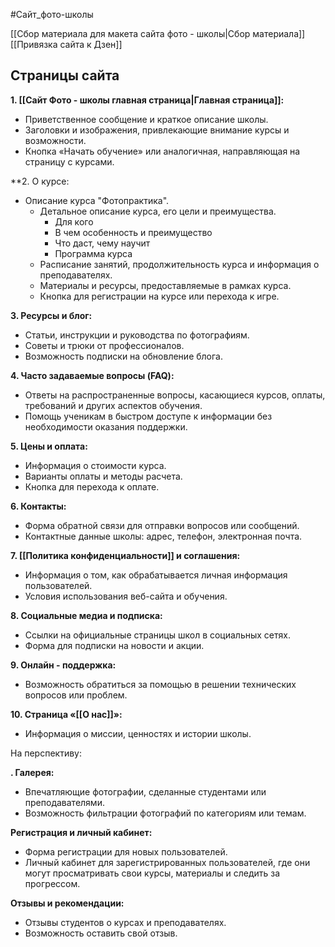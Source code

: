 #Сайт_фото-школы 

[[Сбор материала для макета сайта фото - школы|Сбор материала]]
[[Привязка сайта к Дзен]]
## Страницы сайта

**1. [[Сайт Фото - школы главная страница|Главная страница]]:**
- Приветственное сообщение и краткое описание школы.
- Заголовки и изображения, привлекающие внимание курсы и возможности.
- Кнопка «Начать обучение» или аналогичная, направляющая на страницу с курсами.

**2. О курсе:
- Описание курса "Фотопрактика". 
	-  Детальное описание курса, его цели и преимущества.
		- Для кого
		- В чем особенность и преимущество
		- Что даст, чему научит
		- Программа курса
	- Расписание занятий, продолжительность курса и информация о преподавателях.
	- Материалы и ресурсы, предоставляемые в рамках курса.
	- Кнопка для регистрации на курсе или перехода к игре.

**3. Ресурсы и блог:**
- Статьи, инструкции и руководства по фотографиям.
- Советы и трюки от профессионалов.
- Возможность подписки на обновление блога.


**4. Часто задаваемые вопросы (FAQ):**
- Ответы на распространенные вопросы, касающиеся курсов, оплаты, требований и других аспектов обучения.
- Помощь ученикам в быстром доступе к информации без необходимости оказания поддержки.

**5. Цены и оплата:**
- Информация о стоимости курса.
- Варианты оплаты и методы расчета.
- Кнопка для перехода к оплате.

**6. Контакты:**
- Форма обратной связи для отправки вопросов или сообщений.
- Контактные данные школы: адрес, телефон, электронная почта.

**7. [[Политика конфиденциальности]] и соглашения:**
- Информация о том, как обрабатывается личная информация пользователей.
- Условия использования веб-сайта и обучения.

**8. Социальные медиа и подписка:**
- Ссылки на официальные страницы школ в социальных сетях.
- Форма для подписки на новости и акции.

**9. Онлайн - поддержка:**
- Возможность обратиться за помощью в решении технических вопросов или проблем.

**10. Страница «[[О нас]]»:**
- Информация о миссии, ценностях и истории школы.



На перспективу:

**. Галерея:**
- Впечатляющие фотографии, сделанные студентами или преподавателями.
- Возможность фильтрации фотографий по категориям или темам.


**Регистрация и личный кабинет:**

- Форма регистрации для новых пользователей.
- Личный кабинет для зарегистрированных пользователей, где они могут просматривать свои курсы, материалы и следить за прогрессом.

**Отзывы и рекомендации:**

- Отзывы студентов о курсах и преподавателях.
- Возможность оставить свой отзыв.
